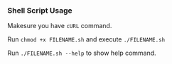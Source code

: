### Shell Script Usage

Makesure you have `cURL` command.

Run `chmod +x FILENAME.sh` and execute `./FILENAME.sh`

Run `./FILENAME.sh --help` to show help command.